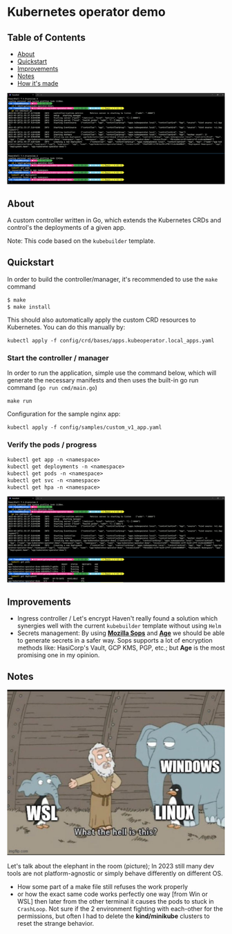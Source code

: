 # Kubernetes operator demo

## Table of Contents
* [About](#about)
* [Quickstart](#quickstart)
* [Improvements](#improvements)
* [Notes](#notes)
* [How it's made](docs/HOWITSMADE.md)

![Preview1](docs/start.png)

## About
A custom controller written in Go, which extends the Kubernetes CRDs and control's the deployments of a given app.

Note: This code based on the `kubebuilder` template. 

## Quickstart
In order to build the controller/manager, it's recommended to use the `make` command
```shell
$ make
$ make install
```
This should also automatically apply the custom CRD resources to Kubernetes.
You can do this manually by:
```shell
kubectl apply -f config/crd/bases/apps.kubeoperator.local_apps.yaml
```

### Start the controller / manager
In order to run the application, simple use the command below, which will generate the necessary manifests and then uses the built-in go run command (`go run cmd/main.go`)
```shell
make run
```

Configuration for the sample nginx app:
```shell
kubectl apply -f config/samples/custom_v1_app.yaml
```

### Verify the pods / progress
```shell
kubectl get app -n <namespace>
kubectl get deployments -n <namespace>
kubectl get pods -n <namespace>
kubectl get svc -n <namespace>
kubectl get hpa -n <namespace>
```
![Preview1](docs/created.png)

## Improvements
- Ingress controller / Let's encrypt
Haven't really found a solution which synergies well with the current `kubebuilder` template without using `Helm`
- Secrets management: By using **[Mozilla Sops](https://github.com/mozilla/sops)** and **[Age](https://github.com/FiloSottile/age)** we should be able to generate secrets in a safer way. Sops supports a lot of encryption methods like: HasiCorp's Vault, GCP KMS, PGP, etc.; but **Age** is the most promising one in my opinion. 

## Notes
![WSL](docs/wsl.jpeg)

Let's talk about the elephant in the room (picture);
In 2023 still many dev tools are not platform-agnostic or simply behave differently on different OS.
- How some part of a make file still refuses the work properly
- or how the exact same code works perfectly one way [from Win or WSL] then later from the other terminal it causes the pods to stuck in `CrashLoop`. Not sure if the 2 environment fighting with each-other for the permissions, but often I had to delete the **kind/minikube** clusters to reset the strange behavior. 